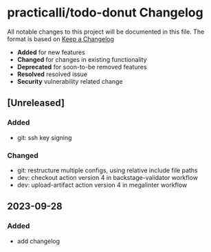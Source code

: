 # practicalli/todo-donut Changelog

All notable changes to this project will be documented in this file.
The format is based on [Keep a Changelog](https://keepachangelog.com/en/1.0.0/)

* **Added** for new features
* **Changed** for changes in existing functionality
* **Deprecated** for soon-to-be removed features
* **Resolved** resolved issue
* **Security** vulnerability related change

## [Unreleased]

### Added
- git: ssh key signing

### Changed
- git: restructure multiple configs, using relative include file paths
- dev: checkout action version 4 in backstage-validator workflow
- dev: upload-artifact action version 4 in megalinter workflow


## 2023-09-28
### Added
- add changelog

